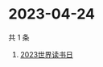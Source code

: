 # 2023-04-24

共 1 条

<!-- BEGIN -->
<!-- 最后更新时间 Mon Apr 24 2023 05:02:11 GMT+0800 (China Standard Time) -->

1. [2023世界读书日](https://www.zhihu.com/search?q=2023世界读书日)

<!-- END -->
